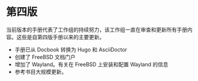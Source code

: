 # 第四版

当前版本的手册代表了工作组的持续努力，该工作组一直在审查和更新所有手册内容。这些是自第四版手册以来的主要更新。

* 手册已从 Docbook 转换为 Hugo 和 AsciiDoctor
* 创建了 FreeBSD 文档门户
* 增加了 Wayland。有关在 FreeBSD 上安装和配置 Wayland 的信息
* 参考书目大规模更新。
